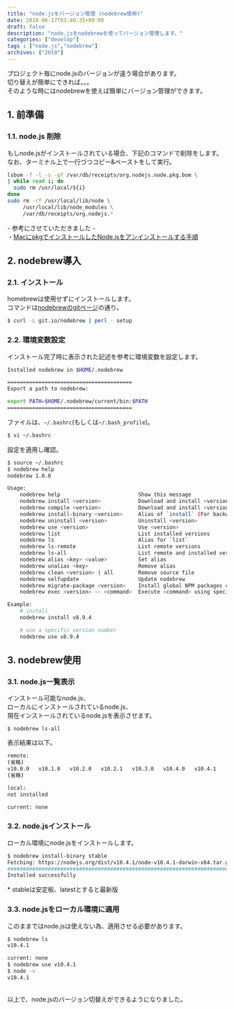```yaml
---
title: "node.jsをバージョン管理 (nodebrew使用)"
date: 2018-06-17T03:40:35+09:00
draft: false
description: "node.jsをnodebrewを使ってバージョン管理します。"
categories: ["develop"]
tags : ["node.js","nodebrew"]
archives: ["2018"]
---
```


プロジェクト毎にnode.jsのバージョンが違う場合があります。  
切り替えが簡単にできれば。。。  
そのような時にはnodebrewを使えば簡単にバージョン管理ができます。 

## 1. 前準備 

### 1.1. node.js 削除
もしnode.jsがインストールされている場合、下記のコマンドで削除をします。  
なお、ターミナル上で一行づつコピー&ペーストをして実行。  

```bash
lsbom -f -l -s -pf /var/db/receipts/org.nodejs.node.pkg.bom \
| while read i; do
  sudo rm /usr/local/${i}
done
sudo rm -rf /usr/local/lib/node \
     /usr/local/lib/node_modules \
     /var/db/receipts/org.nodejs.*
```  
\- 参考にさせていただきました -  
・[MacにpkgでインストールしたNode.jsをアンインストールする手順](http://qiita.com/yoshikoba/items/4906829faaaae8c73e56)


## 2. nodebrew導入

### 2.1. インストール
homebrewは使用せずにインストールします。    
コマンドは[nodebrewのgitページ](https://github.com/hokaccha/nodebrew)の通り。  

```bash
$ curl -L git.io/nodebrew | perl - setup
```  

### 2.2. 環境変数設定
インストール完了時に表示された記述を参考に環境変数を設定します。  

```bash
Installed nodebrew in $HOME/.nodebrew

========================================
Export a path to nodebrew:

export PATH=$HOME/.nodebrew/current/bin:$PATH
========================================
```  
ファイルは、`~/.bashrc`(もしくは`~/.bash_profile`)。  

```bash
$ vi ~/.bashrc
```  

設定を適用し確認。  

```bash
$ source ~/.bashrc 
$ nodebrew help
nodebrew 1.0.0

Usage:
    nodebrew help                         Show this message
    nodebrew install <version>            Download and install <version> (from binary)
    nodebrew compile <version>            Download and install <version> (from source)
    nodebrew install-binary <version>     Alias of `install` (For backword compatibility)
    nodebrew uninstall <version>          Uninstall <version>
    nodebrew use <version>                Use <version>
    nodebrew list                         List installed versions
    nodebrew ls                           Alias for `list`
    nodebrew ls-remote                    List remote versions
    nodebrew ls-all                       List remote and installed versions
    nodebrew alias <key> <value>          Set alias
    nodebrew unalias <key>                Remove alias
    nodebrew clean <version> | all        Remove source file
    nodebrew selfupdate                   Update nodebrew
    nodebrew migrate-package <version>    Install global NPM packages contained in <version> to current version
    nodebrew exec <version> -- <command>  Execute <command> using specified <version>

Example:
    # install
    nodebrew install v8.9.4

    # use a specific version number
    nodebrew use v8.9.4
```  


## 3. nodebrew使用

### 3.1. node.js一覧表示
インストール可能なnode.js、    
ローカルにインストールされているnode.js、  
現在インストールされているnode.jsを表示させます。  

```
$ nodebrew ls-all
```  

表示結果は以下。

```bash
remote:
(省略)
v10.0.0   v10.1.0   v10.2.0   v10.2.1   v10.3.0   v10.4.0   v10.4.1   
(省略)

local:
not installed

current: none
```  

### 3.2. node.jsインストール
ローカル環境にnode.jsをインストールします。  

```bash
$ nodebrew install-binary stable
Fetching: https://nodejs.org/dist/v10.4.1/node-v10.4.1-darwin-x64.tar.gz
######################################################################## 100.0%
Installed successfully
```  
\* stableは安定板、latestとすると最新版  

### 3.3. node.jsをローカル環境に適用
このままではnode.jsは使えない為、適用させる必要があります。  

```bash
$ nodebrew ls
v10.4.1

current: none
$ nodebrew use v10.4.1
$ node -v
v10.4.1
```  
<br>
以上で、node.jsのバージョン切替えができるようになりました。